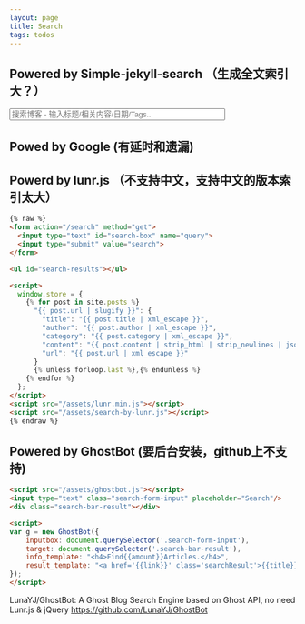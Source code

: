 ```yaml
---
layout: page
title: Search
tags: todos  
---
```



## Powered by Simple-jekyll-search （生成全文索引大？）
<!-- HTML elements for search -->
<input type="text" id="search-input" placeholder="搜索博客 - 输入标题/相关内容/日期/Tags.." style="width:380px;"/>
<ul id="results-container"></ul>
<!-- script pointing to jekyll-search.js -->
<script src="/assets/simple-jekyll-search.js"></script>

<script>
SimpleJekyllSearch({
    searchInput: document.getElementById('search-input'),
    resultsContainer: document.getElementById('results-container'),
    json: '/assets/search.json',
    searchResultTemplate: '<li><a href="{url}" title="{desc}">{title}</a></li>',
    noResultsText: '没有搜索到文章',
    limit: 20,
    fuzzy: false
  })
</script>

## Powed by Google (有延时和遗漏)
<meta name="viewport" content="width=device-width, initial-scale=1">
<div id='googlesearch'>
<script async src="https://cse.google.com/cse.js?cx=46146bed48dfe8403"></script>
<div class="gcse-search"></div>
</div>

## Powerd by lunr.js （不支持中文，支持中文的版本索引太大）

```html
{% raw %}
<form action="/search" method="get">
  <input type="text" id="search-box" name="query">
  <input type="submit" value="search">
</form>

<ul id="search-results"></ul>

<script>
  window.store = {
    {% for post in site.posts %}
      "{{ post.url | slugify }}": {
        "title": "{{ post.title | xml_escape }}",
        "author": "{{ post.author | xml_escape }}",
        "category": "{{ post.category | xml_escape }}",
        "content": "{{ post.content | strip_html | strip_newlines | jsonify }}",
        "url": "{{ post.url | xml_escape }}"
      }
      {% unless forloop.last %},{% endunless %}
    {% endfor %}
  };
</script>
<script src="/assets/lunr.min.js"></script>
<script src="/assets/search-by-lunr.js"></script>
{% endraw %}
```


## Powered by GhostBot (要后台安装，github上不支持)

```html
<script src="/assets/ghostbot.js"></script>	
<input type="text" class="search-form-input" placeholder="Search"/>
<div class="search-bar-result"></div>

<script>
var g = new GhostBot({
	inputbox: document.querySelector('.search-form-input'),
	target: document.querySelector('.search-bar-result'),
	info_template: "<h4>Find{{amount}}Articles.</h4>",
    result_template: "<a href='{{link}}' class='searchResult'>{{title}}</a>",
});
</script>
```


LunaYJ/GhostBot: A Ghost Blog Search Engine based on Ghost API, no need Lunr.js & jQuery
https://github.com/LunaYJ/GhostBot